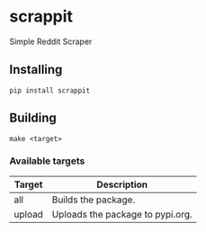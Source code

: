 # scrappit
Simple Reddit Scraper

## Installing

```shell
pip install scrappit
```

## Building

```shell
make <target>
```

### Available targets

| Target | Description                      |
|--------|----------------------------------|
| all    | Builds the package.              |
| upload | Uploads the package to pypi.org. |
